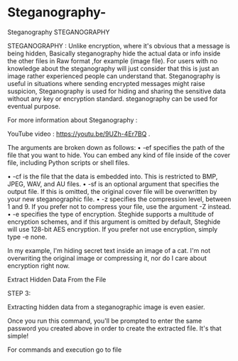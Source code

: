 # Steganography-
Steganography
STEGANOGRAPHY

STEGANOGRAPHY :
 Unlike encryption, where it's obvious that a message is being hidden, 
Basically steganography hide the actual data or info inside the other 
files in Raw format ,for example (image file). For users with no knowledge 
about the steganography will just consider that this is just an image 
rather experienced people can understand that.
Steganography is useful in situations where sending encrypted messages
might raise suspicion, Steganography is used for hiding and sharing the
sensitive data without any key or encryption standard. steganography can 
be used for eventual purpose.

For more information about Steganography :
   
YouTube video :    https://youtu.be/9UZh-4Er7BQ .

The arguments are broken down as follows:
•	-ef specifies the path of the file that you want to hide. You can embed any kind of file
inside of the cover file, including Python scripts or shell files.

•	-cf is the file that the data is embedded into. This is restricted to BMP, JPEG, WAV, and AU files.
•	-sf is an optional argument that specifies the output file. If this is omitted, the original cover 
file will be overwritten by your new steganographic file.
•	-z specifies the compression level, between 1 and 9. If you prefer not to compress your file, use 
the argument -Z instead.
•	-e specifies the type of encryption. Steghide supports a multitude of encryption schemes, and if
  this argument is omitted by default, Steghide will use 128-bit AES encryption. If you prefer not 
  use encryption, simply type -e none.

In my example, I'm hiding secret text inside an image of a cat. I'm not overwriting the original
image or compressing it, nor do I care about encryption right now.

Extract Hidden Data From the File

STEP 3:

Extracting hidden data from a steganographic image is even easier.  

Once you run this command, you'll be prompted to enter the same password you created above
in order to create the extracted file. It's that simple!



For commands and execution go to file
